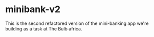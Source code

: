 # minibank-v2
This is the second refactored version of the mini-banking app we're building as a task at The Bulb africa.
